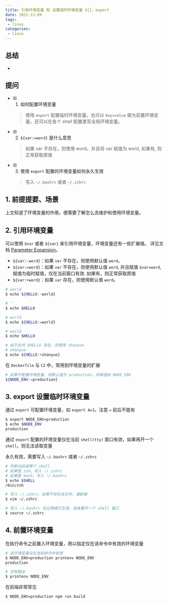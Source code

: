 ```yaml
---
title: 引用环境变量 和 设置临时环境变量 ${}、export
date: 2022-11-09
tags:
 - linux
categories: 
 - linux
---
```



## 总结
-  





## 提问
- [x] 1. 如何配置环境变量
    > 使用 `export` 配置临时环境变量。也可以 `key=value` 做为前置环境变量。还可以在各个 shell 配置里写全局环境变量。
- [x] 2. `${var:=word}` 是什么意思
    > 如果 var 不存在，则使用 word，并且将 var 赋值为 word, 如果有, 则正常获取原值
- [x] 3. 使用 `export` 配置的环境变量如何永久生效
    > 写入 `~/.bashrc` 或者 `~/.zshrc`








## 1. 前提提要、场景
上文知道了环境变量的作用，便需要了解怎么去维护和使用环境变量。



## 2. 引用环境变量
可以使用 `$var` 或者 `${var}` 来引用环境变量，环境变量还有一些扩展值。
详见文档 [Parameter Expansion](https://www.gnu.org/software/bash/manual/bash.html#Brace-Expansion)。
- `${var:-word}`：如果 `var` 不存在，则使用默认值 `word`。
- `${var:=word}`：如果 `var` 不存在，则使用默认值 `word`, 并且赋值 `$var=word`, 赋值为临时赋值，仅在当前窗口有效. 如果有，则正常获取原值
- `${var:+word}`：如果 `var` 存在，则使用默认值 `word`。
```bash
# world
$ echo ${HELLO:-world}

# ''
$ echo $HELLO

# world 
$ echo ${HELLO:=world}

# world
$ echo $HELLO

# 由于此时 $HELLO 存在，则使用 shanyue
# shanyue
$ echo ${HELLO:+shanyue}

```
在 `Dockerfile` 与 `CI` 中，常用到环境变量的扩展
```bash
# 如果不配置环境变量，则默认值为 production，并赋值给 NODE_ENV
${NODE_ENV:=production}
```


## 3. export 设置临时环境变量 
通过 `export` 可配置环境变量，如 `export A=3`，注意 `=` 前后不能有
```bash
$ export NODE_ENV=production
$ echo $NODE_ENV
production
```

通过 `export` 配置的环境变量仅在当前 `shell(tty)` 窗口有效，如果再开一个 `shell`，则无法读取变量

永久有效，需要写入 `~/.bashrc` 或者 `~/.zshrc`

```bash
# 判断当前是哪个 shell
# 如果是 zsh，写入 ~/.zshrc
# 如果是 bash，写入 ~/.bashrc
$ echo $SHELL
/bin/zsh

# 写入 ~/.zshrc，如果不存在该文件，请新建
$ vim ~/.zshrc

# 写入 ~/.bashrc 后记得使它生效，或者重开一个 shell 窗口
$ source ~/.zshrc
```



## 4. 前置环境变量
在执行命令之前置入环境变量，用以指定仅在该命令中有效的环境变量
```bash
# 该环境变量仅在当前命令中有效
$ NODE_ENV=production printenv NODE_ENV
production

# 没有输出
$ printenv NODE_ENV

```

在前端非常常见
```bash
$ NODE_ENV=production npm run build
```

